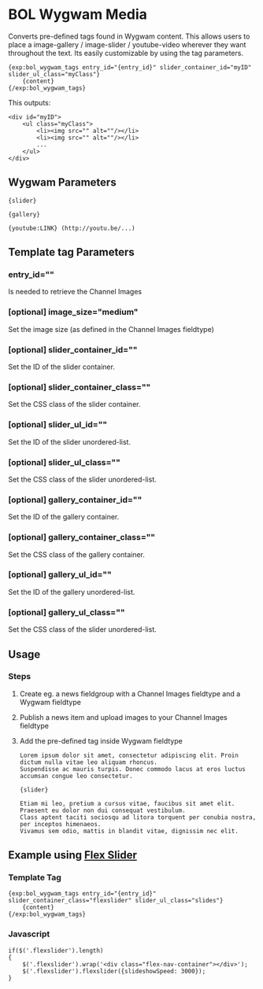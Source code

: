 # BOL Wygwam Media

  Converts pre-defined tags found in Wygwam content. This allows users to place a image-gallery / image-slider / youtube-video wherever they want throughout the text.
  Its easily customizable by using the tag parameters.
  
    {exp:bol_wygwam_tags entry_id="{entry_id}" slider_container_id="myID" slider_ul_class="myClass"}
        {content}
    {/exp:bol_wygwam_tags}
  
  This outputs:
  
    <div id="myID">
        <ul class="myClass">
            <li><img src="" alt=""/></li>
            <li><img src="" alt=""/></li>
            ...
        </ul>
    </div>

## Wygwam Parameters

	{slider}

	{gallery}

	{youtube:LINK} (http://youtu.be/...)

## Template tag Parameters

### entry_id=""
Is needed to retrieve the Channel Images

### [optional] image_size="medium"
Set the image size (as defined in the Channel Images fieldtype)

### [optional] slider_container_id=""

Set the ID of the slider container.

### [optional] slider_container_class=""

Set the CSS class of the slider container.

### [optional] slider_ul_id=""

Set the ID of the slider unordered-list.

### [optional] slider_ul_class=""

Set the CSS class of the slider unordered-list.

### [optional] gallery_container_id=""

Set the ID of the gallery container.

### [optional] gallery_container_class=""

Set the CSS class of the gallery container.

### [optional] gallery_ul_id=""

Set the ID of the gallery unordered-list.

### [optional] gallery_ul_class=""

Set the CSS class of the slider unordered-list.

## Usage

### Steps
1.  Create eg. a news fieldgroup with a Channel Images fieldtype and a Wygwam fieldtype
2.  Publish a news item and upload images to your Channel Images fieldtype
3.  Add the pre-defined tag inside Wygwam fieldtype

        Lorem ipsum dolor sit amet, consectetur adipiscing elit. Proin dictum nulla vitae leo aliquam rhoncus. 
        Suspendisse ac mauris turpis. Donec commodo lacus at eros luctus accumsan congue leo consectetur.
        
        {slider}
        
        Etiam mi leo, pretium a cursus vitae, faucibus sit amet elit. Praesent eu dolor non dui consequat vestibulum. 
        Class aptent taciti sociosqu ad litora torquent per conubia nostra, per inceptos himenaeos. 
        Vivamus sem odio, mattis in blandit vitae, dignissim nec elit.

## Example using [Flex Slider](http://www.woothemes.com/flexslider)

### Template Tag
    {exp:bol_wygwam_tags entry_id="{entry_id}" slider_container_class="flexslider" slider_ul_class="slides"}
        {content}
    {/exp:bol_wygwam_tags}

### Javascript
    if($('.flexslider').length)
    {
  		$('.flexslider').wrap('<div class="flex-nav-container"></div>');
  		$('.flexslider').flexslider({slideshowSpeed: 3000});
  	}
